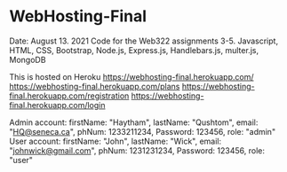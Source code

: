 # WebHosting-Final
Date: August 13. 2021
Code for the Web322 assignments 3-5. 
Javascript, HTML, CSS, Bootstrap, Node.js, Express.js, Handlebars.js, multer.js, MongoDB

This is hosted on Heroku
https://webhosting-final.herokuapp.com/
https://webhosting-final.herokuapp.com/plans 
https://webhosting-final.herokuapp.com/registration 
https://webhosting-final.herokuapp.com/login


Admin account:  firstName: "Haytham", lastName: "Qushtom", email: "HQ@seneca.ca", phNum: 1233211234, Password: 123456, role: "admin" 
User account:  firstName: "John", lastName: "Wick", email: "johnwick@gmail.com", phNum: 1231231234, Password: 123456, role: "user" 
